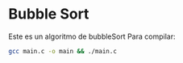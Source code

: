 # Bubble Sort
Este es un algoritmo de bubbleSort
Para compilar:
```sh
gcc main.c -o main && ./main.c
```
